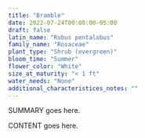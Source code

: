 ```yaml
---
title: "Bramble"
date: 2022-07-24T00:00:00-05:00
draft: false
latin_name: "Rubus pentalobus"
family_name: "Rosaceae"
plant_type: "Shrub (evergreen)"
bloom_time: "Summer"
flower_color: "White"
size_at_maturity: "< 1 ft"
water_needs: "None"
additional_characteristices_notes: ""
---
```


SUMMARY goes here.

<!--more-->

CONTENT goes here.